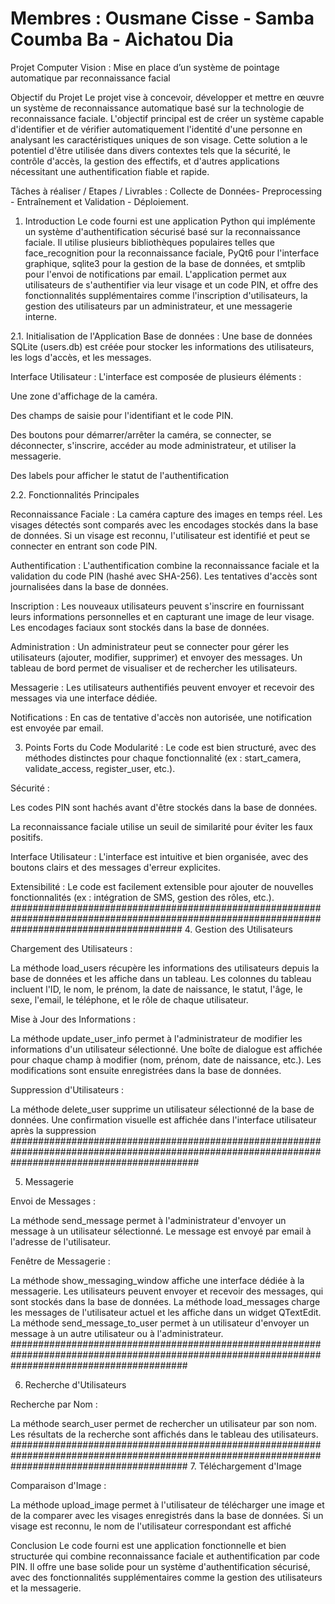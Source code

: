 # Membres : Ousmane Cisse - Samba Coumba Ba - Aichatou Dia
Projet Computer Vision : Mise en place d’un système de pointage automatique par reconnaissance facial

Objectif du Projet
Le projet vise à concevoir, développer et mettre en œuvre un système de reconnaissance automatique basé sur la technologie de reconnaissance faciale. L'objectif principal est de créer un système capable d'identifier et de vérifier automatiquement l'identité d'une personne en analysant les caractéristiques uniques de son visage. Cette solution a le potentiel d'être utilisée dans divers contextes tels que la sécurité, le contrôle d'accès, la gestion des effectifs, et d'autres applications nécessitant une authentification fiable et rapide.

Tâches à réaliser / Etapes / Livrables : Collecte de Données- Preprocessing - Entraînement et Validation - Déploiement.

1. Introduction
Le code fourni est une application Python qui implémente un système d'authentification sécurisé basé sur la reconnaissance faciale. Il utilise plusieurs bibliothèques populaires telles que face_recognition pour la reconnaissance faciale, PyQt6 pour l'interface graphique, sqlite3 pour la gestion de la base de données, et smtplib pour l'envoi de notifications par email. L'application permet aux utilisateurs de s'authentifier via leur visage et un code PIN, et offre des fonctionnalités supplémentaires comme l'inscription d'utilisateurs, la gestion des utilisateurs par un administrateur, et une messagerie interne.

2.1. Initialisation de l'Application
Base de données : Une base de données SQLite (users.db) est créée pour stocker les informations des utilisateurs, les logs d'accès, et les messages.

Interface Utilisateur : L'interface est composée de plusieurs éléments :

Une zone d'affichage de la caméra.

Des champs de saisie pour l'identifiant et le code PIN.

Des boutons pour démarrer/arrêter la caméra, se connecter, se déconnecter, s'inscrire, accéder au mode administrateur, et utiliser la messagerie.

Des labels pour afficher le statut de l'authentification

2.2. Fonctionnalités Principales

Reconnaissance Faciale :
La caméra capture des images en temps réel.
Les visages détectés sont comparés avec les encodages stockés dans la base de données.
Si un visage est reconnu, l'utilisateur est identifié et peut se connecter en entrant son code PIN.

Authentification :
L'authentification combine la reconnaissance faciale et la validation du code PIN (hashé avec SHA-256).
Les tentatives d'accès sont journalisées dans la base de données.

Inscription :
Les nouveaux utilisateurs peuvent s'inscrire en fournissant leurs informations personnelles et en capturant une image de leur visage.
Les encodages faciaux sont stockés dans la base de données.

Administration :
Un administrateur peut se connecter pour gérer les utilisateurs (ajouter, modifier, supprimer) et envoyer des messages.
Un tableau de bord permet de visualiser et de rechercher les utilisateurs.

Messagerie :
Les utilisateurs authentifiés peuvent envoyer et recevoir des messages via une interface dédiée.

Notifications : 
En cas de tentative d'accès non autorisée, une notification est envoyée par email.

3. Points Forts du Code
Modularité : Le code est bien structuré, avec des méthodes distinctes pour chaque fonctionnalité (ex : start_camera, validate_access, register_user, etc.).

Sécurité :

Les codes PIN sont hachés avant d'être stockés dans la base de données.

La reconnaissance faciale utilise un seuil de similarité pour éviter les faux positifs.

Interface Utilisateur : L'interface est intuitive et bien organisée, avec des boutons clairs et des messages d'erreur explicites.

Extensibilité : Le code est facilement extensible pour ajouter de nouvelles fonctionnalités (ex : intégration de SMS, gestion des rôles, etc.).
###############################################################################################################################################
4. Gestion des Utilisateurs

Chargement des Utilisateurs :

La méthode load_users récupère les informations des utilisateurs depuis la base de données et les affiche dans un tableau.
Les colonnes du tableau incluent l'ID, le nom, le prénom, la date de naissance, le statut, l'âge, le sexe, l'email, le téléphone, et le rôle de chaque utilisateur.

Mise à Jour des Informations :

La méthode update_user_info permet à l'administrateur de modifier les informations d'un utilisateur sélectionné.
Une boîte de dialogue est affichée pour chaque champ à modifier (nom, prénom, date de naissance, etc.).
Les modifications sont ensuite enregistrées dans la base de données.

Suppression d'Utilisateurs :

La méthode delete_user supprime un utilisateur sélectionné de la base de données.
Une confirmation visuelle est affichée dans l'interface utilisateur après la suppression
##################################################################################################################################################

5. Messagerie
   
Envoi de Messages :

La méthode send_message permet à l'administrateur d'envoyer un message à un utilisateur sélectionné.
Le message est envoyé par email à l'adresse de l'utilisateur.

Fenêtre de Messagerie :

La méthode show_messaging_window affiche une interface dédiée à la messagerie.
Les utilisateurs peuvent envoyer et recevoir des messages, qui sont stockés dans la base de données.
La méthode load_messages charge les messages de l'utilisateur actuel et les affiche dans un widget QTextEdit.
La méthode send_message_to_user permet à un utilisateur d'envoyer un message à un autre utilisateur ou à l'administrateur.
################################################################################################################################################

6. Recherche d'Utilisateurs

Recherche par Nom :

La méthode search_user permet de rechercher un utilisateur par son nom.
Les résultats de la recherche sont affichés dans le tableau des utilisateurs.
################################################################################################################################################
7. Téléchargement d'Image

Comparaison d'Image :

La méthode upload_image permet à l'utilisateur de télécharger une image et de la comparer avec les visages enregistrés dans la base de données.
Si un visage est reconnu, le nom de l'utilisateur correspondant est affiché


Conclusion 
Le code fourni est une application fonctionnelle et bien structurée qui combine reconnaissance faciale et authentification par code PIN. Il offre une base solide pour un système d'authentification sécurisé, avec des fonctionnalités supplémentaires comme la gestion des utilisateurs et la messagerie.
